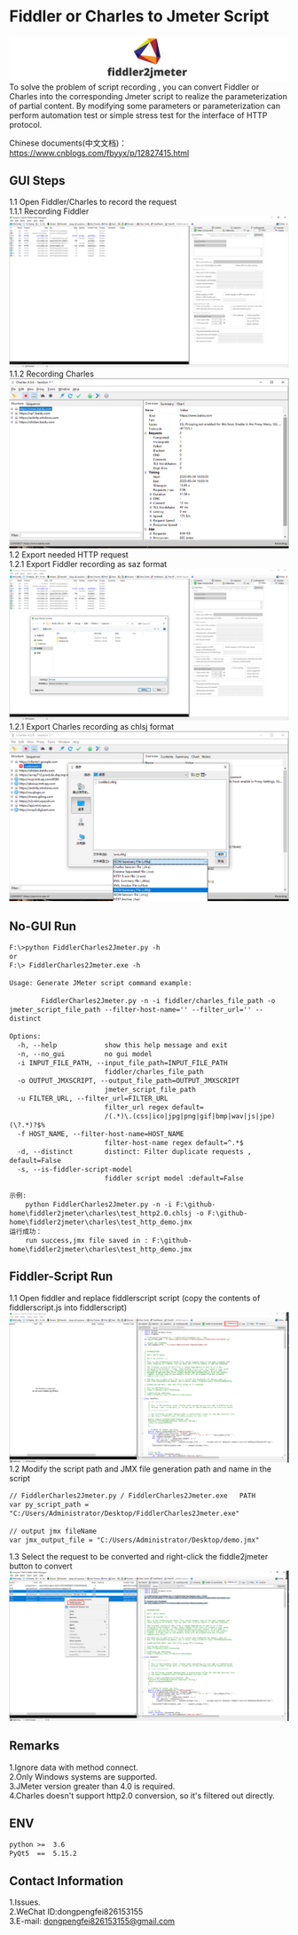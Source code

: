 # Fiddler or Charles to Jmeter Script
![Image text](.resources/img/logo.png)<br>
To solve the problem of script recording , you can convert Fiddler or Charles into the corresponding Jmeter script to realize the parameterization of partial content. By modifying some parameters or parameterization can perform automation test or simple stress test for the interface of HTTP protocol.<br>

Chinese documents(中文文档)：https://www.cnblogs.com/fbyyx/p/12827415.html

## GUI Steps
1.1 Open Fiddler/Charles to record the request<br>
1.1.1 Recording Fiddler<br>
![Image text](.resources/img/img_01.jpg)<br>
1.1.2 Recording Charles<br>
![Image text](.resources/img/img_08.jpg)<br>
1.2 Export needed HTTP request<br>
1.2.1 Export Fiddler recording as saz format<br>
![Image text](.resources/img/img_02.jpg)<br>
1.2.1 Export Charles recording as chlsj format<br>
![Image text](.resources/img/img_07.jpg)<br>

## No-GUI Run
```text
F:\>python FiddlerCharles2Jmeter.py -h  
or 
F:\> FiddlerCharles2Jmeter.exe -h

Usage: Generate JMeter script command example:

        FiddlerCharles2Jmeter.py -n -i fiddler/charles_file_path -o jmeter_script_file_path --filter-host-name='' --filter_url='' --distinct

Options:
  -h, --help            show this help message and exit
  -n, --no_gui          no gui model
  -i INPUT_FILE_PATH, --input_file_path=INPUT_FILE_PATH
                        fiddler/charles_file_path
  -o OUTPUT_JMXSCRIPT, --output_file_path=OUTPUT_JMXSCRIPT
                        jmeter_script_file_path
  -u FILTER_URL, --filter_url=FILTER_URL
                        filter_url regex default=
                        /(.*)\.(css|ico|jpg|png|gif|bmp|wav|js|jpe)(\?.*)?$%
  -f HOST_NAME, --filter-host-name=HOST_NAME
                        filter-host-name regex default=^.*$
  -d, --distinct        distinct: Filter duplicate requests , default=False
  -s, --is-fiddler-script-model
                        fiddler script model :default=False

```
```text
示例:
    python FiddlerCharles2Jmeter.py -n -i F:\github-home\fiddler2jmeter\charles\test_http2.0.chlsj -o F:\github-home\fiddler2jmeter\charles\test_http_demo.jmx
运行成功：
    run success,jmx file saved in : F:\github-home\fiddler2jmeter\charles\test_http_demo.jmx
```
## Fiddler-Script Run
1.1 Open fiddler and replace fiddlerscript script (copy the contents of fiddlerscript.js into fiddlerscript)<br>
![Image text](.resources/img/fiddlerScript.png)<br>
1.2 Modify the script path and JMX file generation path and name in the script<br>
```text
// FiddlerCharles2Jmeter.py / FiddlerCharles2Jmeter.exe   PATH
var py_script_path = "C:/Users/Administrator/Desktop/FiddlerCharles2Jmeter.exe"

// output jmx fileName
var jmx_output_file = "C:/Users/Administrator/Desktop/demo.jmx"
```
1.3 Select the request to be converted and right-click the fiddle2jmeter button to convert<br>
![Image text](.resources/img/fiddlerbutton.png)<br>

## Remarks
1.Ignore data with method connect.<br>
2.Only Windows systems are supported.<br>
3.JMeter version greater than 4.0 is required.<br>
4.Charles doesn't support http2.0 conversion, so it's filtered out directly.<br>


## ENV
```buildoutcfg
python >=  3.6  
PyQt5  ==  5.15.2
```

## Contact Information
1.Issues.<br>
2.WeChat ID:dongpengfei826153155<br>
3.E-mail: dongpengfei826153155@gmail.com<br>

